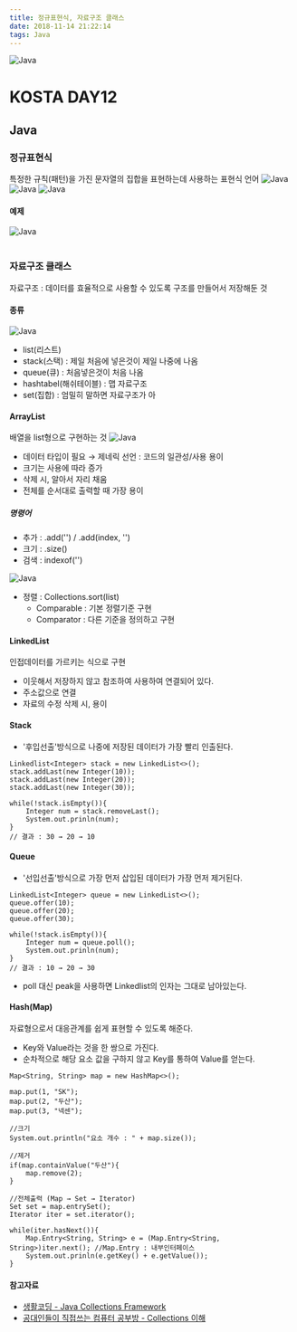 ```yaml
---
title: 정규표현식, 자료구조 클래스
date: 2018-11-14 21:22:14
tags: Java
---
```


![Java](/images/javaimage.png)
# KOSTA DAY12
## Java

### 정규표현식
특정한 규칙(패턴)을 가진 문자열의 집합을 표현하는데 사용하는 표현식 언어
![Java](/images/java/java12-01.png)
![Java](/images/java/java12-02.png)
![Java](/images/java/java12-03.png)

#### 예제
![Java](/images/java/java12-04.png)
<br><br>

### 자료구조 클래스
자료구조 : 데이터를 효율적으로 사용할 수 있도록 구조를 만들어서 저장해둔 것
#### 종류
![Java](/images/java/java12-06.png)
- list(리스트)
- stack(스택) : 제일 처음에 넣은것이 제일 나중에 나옴
- queue(큐) : 처음넣은것이 처음 나옴
- hashtabel(해쉬테이블) : 맵 자료구조
- set(집합) : 엄밀히 말하면 자료구조가 아
 
####  ArrayList
배열을 list형으로 구현하는 것
![Java](/images/java/java12-05.png)
- 데이터 타입이 필요 → 제네릭 선언 : 코드의 일관성/사용 용이
- 크기는 사용에 따라 증가
- 삭제 시, 알아서 자리 채움
- 전체를 순서대로 출력할 때 가장 용이 

##### 명령어
- 추가 : .add('') / .add(index, '')
- 크기 : .size() 
- 검색 : indexof('')

![Java](/images/java/java12-07.png)
- 정렬 : Collections.sort(list)
    - Comparable : 기본 정렬기준 구현
    - Comparator : 다른 기준을 정의하고 구현
    
#### LinkedList
인접데이터를 가르키는 식으로 구현
- 이웃해서 저장하지 않고 참조하여 사용하여 연결되어 있다. 
- 주소값으로 연결
- 자료의 수정 삭제 시, 용이

#### Stack
- '후입선출'방식으로 나중에 저장된 데이터가 가장 빨리 인출된다.
```
Linkedlist<Integer> stack = new LinkedList<>();
stack.addLast(new Integer(10));
stack.addLast(new Integer(20));
stack.addLast(new Integer(30));

while(!stack.isEmpty()){
    Integer num = stack.removeLast();
    System.out.prinln(num);
}
// 결과 : 30 → 20 → 10
```

#### Queue
- '선입선출'방식으로 가장 먼저 삽입된 데이터가 가장 먼저 제거된다.
```
LinkedList<Integer> queue = new LinkedList<>();
queue.offer(10);
queue.offer(20);
queue.offer(30);

while(!stack.isEmpty()){
    Integer num = queue.poll();
    System.out.prinln(num);
}
// 결과 : 10 → 20 → 30
```
- poll 대신 peak을 사용하면 Linkedlist의 인자는 그대로 남아있는다.

#### Hash(Map)
자료형으로서 대응관계를 쉽게 표현할 수 있도록 해준다.
- Key와 Value라는 것을 한 쌍으로 가진다.
- 순차적으로 해당 요소 값을 구하지 않고 Key를 통하여 Value를 얻는다.
```
Map<String, String> map = new HashMap<>();

map.put(1, "SK");
map.put(2, "두산");
map.put(3, "넥센");

//크기
System.out.println("요소 개수 : " + map.size());

//제거
if(map.containValue("두산"){
    map.remove(2);
}

//전체출력 (Map → Set → Iterator)
Set set = map.entrySet();
Iterator iter = set.iterator();

while(iter.hasNext()){
    Map.Entry<String, String> e = (Map.Entry<String, String>)iter.next(); //Map.Entry : 내부인터페이스
    System.out.prinln(e.getKey() + e.getValue());
}
```

#### 참고자료
- [생활코딩 - Java Collections Framework](https://opentutorials.org/course/1223/6446)
- [공대인들이 직접쓰는 컴퓨터 공부방 - Collections 이해](https://hackersstudy.tistory.com/26)
<br><br>